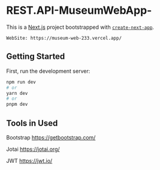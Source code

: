 # REST.API-MuseumWebApp-
This is a [Next.js](https://nextjs.org/) project bootstrapped with [`create-next-app`](https://github.com/vercel/next.js/tree/canary/packages/create-next-app).

```
WebSite: https://museum-web-233.vercel.app/
```

## Getting Started

First, run the development server:

```bash
npm run dev
# or
yarn dev
# or
pnpm dev
```

## Tools in Used

Bootstrap https://getbootstrap.com/

Jotai https://jotai.org/

JWT https://jwt.io/


